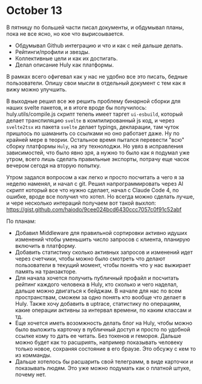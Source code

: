 # October 13

В пятницу по большей части писал документы, и обдумывал планы, пока не все ясно, но кое что вырисоывается.

- Обдумывал Github интеграцию и что и как с ней дальше делать.
- Рейтинги/профили и звезды.
- Коллективные цели и как их достигать.
- Делал описание Huly как платформы.

В рамках всего офигевал как у нас не удобно все это писать, бедные пользователи. Опишу свои мысли в отдельный документ с тем как я вижу можно улучшить.

В выходные решил все же решить проблему бинарной сборки для наших svelte пакетов, и в итоге вроде бы получилось: huly.utils/compile.js скрипт тепепь имеет таргет `ui-esbuild`, который делает транспиляцию `svelte` в компилированный js код, и через `svelte2tsx` из пакета `svelte` делает typings, декларации, там чуток пришлось по шаманить со ссылками но оно работает даже.
Ну по крайней мере в теории. Остальное время пытался перевести "всю" сборку платформы `Huly`, на эту технолоджи.
Но увяз в исправления зависимостей, что было явно зря, а нужно то было как я подумал уже утром, всего лишь сделать правильные экспорты, потрачу еще часок вечером сегодя на вторую попытку.

Утром задался вопросом а как легко и просто посчитать а чего я за неделю наменял, и начал с git.
Решил напрограммировать через AI скрипт который все что нужно сделает, начал с Claude Code 4, по ошибке, вроде все получил что хотел. Но всегда можно сделать лучше,
и чере несколько интераций получаем вот такой выхлоп: https://gist.github.com/haiodo/9cee024bcd6430ccc7057c0f91c52abf

По планам:

- Добавил Middleware для правильной сортировки активно идуших изменений чтобы уменьшить число запросов с клиента, планирую включить в платформу.
- Добавить статистику сколько активных запросов и изменений идет через счетчики, чтобы можно было смотреть что делают пользователи в текущий момент, чтобы понять что у нас выжирает память на транзакторе.
- Для начала хочется получить публичный профайл и посчитать рейтинг каждого человека в Huly, кто сколько и чего наделал, дальше можно двигаться к бейджам.
  В начале для нас по всем пространствам, сможем за одно понять кто вообще что делает в Huly.
  Также хочу добавить в uptrace, статистику по операциям, какие операции активны за интервал времени, по каким классам и тд.
- Еще хочется иметь возомжность делать блог на Huly, чтобы можно было выложить карточку в публичный доступ и просто по удобной ссылке кому то дать ее читать.
  Без токенов и гемороя.
  Дальше можно будет как то расшриять, например показывать человеку только новое, сохраняя состояние в его браузе.
  Это обсужу с кем то из комманды.
- Дальше хотелось бы расшарить свой телеграмм, в виде карточки и показывать людям. Это уже можно подумать как о платной штуке, почему нет.
